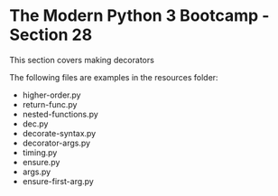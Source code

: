 # The Modern Python 3 Bootcamp - Section 28
This section covers making decorators

The following files are examples in the resources folder:

- higher-order.py
- return-func.py
- nested-functions.py
- dec.py
- decorate-syntax.py
- decorator-args.py
- timing.py
- ensure.py
- args.py
- ensure-first-arg.py
